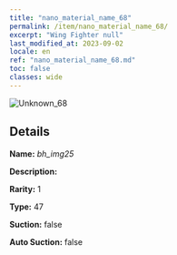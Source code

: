 ```yaml
---
title: "nano_material_name_68"
permalink: /item/nano_material_name_68/
excerpt: "Wing Fighter null"
last_modified_at: 2023-09-02
locale: en
ref: "nano_material_name_68.md"
toc: false
classes: wide
---
```



 ![Unknown_68](/images/item/bh_img25_p.png)



## Details

 **Name:** *bh_img25* 

 **Description:** 

 **Rarity:** 1 

 **Type:** 47 

 **Suction:** false 

 **Auto Suction:** false 



